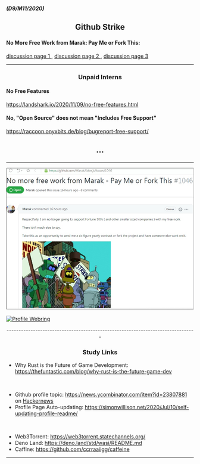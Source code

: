 ##### (D9/M11/2020)

## <p align="center"> Github Strike </p>

<H4> No More Free Work from Marak: Pay Me or Fork This:</H4> <a href="https://news.ycombinator.com/item?id=25032105&p=1"> discussion page 1 </a>
, <a href="https://news.ycombinator.com/item?id=25032105&p=2"> discussion page 2 </a>
, <a href="https://news.ycombinator.com/item?id=25032105&p=3"> discussion page 3 </a> 

<hr>

### <p align="center"> Unpaid Interns </p>

<H4> No Free Features </H4>

https://landshark.io/2020/11/09/no-free-features.html

<H4> No, "Open Source" does not mean "Includes Free Support" </H4>

https://raccoon.onyxbits.de/blog/bugreport-free-support/

## <p align="center"> ... </p>

<hr>

<a href="https://github.com/Marak/faker.js/issues/1046"><img src="img/GithubStrike.jpg"></a>

[![Profile Webring](https://randos.online/u/kustomzone)](https://randos.online/u/kustomzone/next) 

<p align="center"> ------------------------------------------------------------------------------- </p>

### <p align="center"> Study Links </p>

- Why Rust is the Future of Game Development: https://thefuntastic.com/blog/why-rust-is-the-future-game-dev

<br>

- Github profile topic: https://news.ycombinator.com/item?id=23807881 on <a href="https://news.ycombinator.com/">Hackernews</a>
- Profile Page Auto-updating: https://simonwillison.net/2020/Jul/10/self-updating-profile-readme/

<br>

- Web3Torrent: https://web3torrent.statechannels.org/
- Deno Land:   https://deno.land/std/wasi/README.md
- Caffine:     https://github.com/ccrraaiigg/caffeine

<hr>
